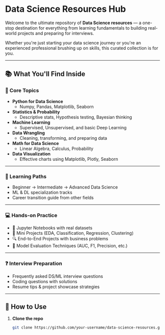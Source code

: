 # Data Science Resources Hub

Welcome to the ultimate repository of **Data Science resources** — a one-stop destination for everything from learning fundamentals to building real-world projects and preparing for interviews.

Whether you're just starting your data science journey or you're an experienced professional brushing up on skills, this curated collection is for you.

---

## 📚 What You'll Find Inside

### 🧠 Core Topics
- **Python for Data Science**
  - Numpy, Pandas, Matplotlib, Seaborn
- **Statistics & Probability**
  - Descriptive stats, Hypothesis testing, Bayesian thinking
- **Machine Learning**
  - Supervised, Unsupervised, and basic Deep Learning
- **Data Wrangling**
  - Cleaning, transforming, and preparing data
- **Math for Data Science**
  - Linear Algebra, Calculus, Probability
- **Data Visualization**
  - Effective charts using Matplotlib, Plotly, Seaborn

---

### 📘 Learning Paths
- Beginner → Intermediate → Advanced Data Science
- ML & DL specialization tracks
- Career transition guide from other fields

---

### 💻 Hands-on Practice
- 🧾 Jupyter Notebooks with real datasets
- 🎯 Mini Projects (EDA, Classification, Regression, Clustering)
- 🔍 End-to-End Projects with business problems
- 🧪 Model Evaluation Techniques (AUC, F1, Precision, etc.)

---

### ❓ Interview Preparation
- Frequently asked DS/ML interview questions
- Coding questions with solutions
- Resume tips & project showcase strategies

---

## 🔧 How to Use

1. **Clone the repo**
   ```bash
   git clone https://github.com/your-username/data-science-resources.git
